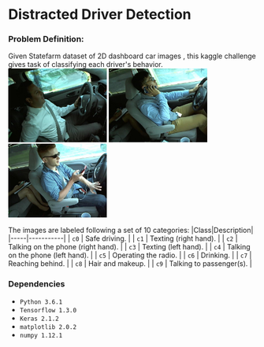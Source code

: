 
# Distracted Driver Detection

### Problem Definition:
Given Statefarm dataset of 2D dashboard car images , this kaggle challenge gives task of classifying each driver's behavior.
<img src="ex/img1.jpg" width="200"> <img src="ex/img2.jpg" width="200"> <img src="ex/img3.jpg" width="200">

The images are labeled following a set of 10 categories:
|Class|Description|
|-----|-----------|
| `c0` | Safe driving. |
| `c1` | Texting (right hand). |
| `c2` | Talking on the phone (right hand). |
| `c3` | Texting (left hand). |
| `c4` | Talking on the phone (left hand). |
| `c5` | Operating the radio. |
| `c6` | Drinking. |
| `c7` | Reaching behind. |
| `c8` | Hair and makeup. |
| `c9` | Talking to passenger(s). |

### Dependencies

* `Python 3.6.1`
* `Tensorflow 1.3.0`
* `Keras 2.1.2`
* `matplotlib 2.0.2`
* `numpy 1.12.1`
